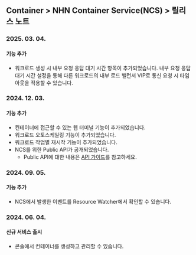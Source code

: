 ## Container > NHN Container Service(NCS) > 릴리스 노트
### 2025. 03. 04.
#### 기능 추가
* 워크로드 생성 시 내부 요청 응답 대기 시간 항목이 추가되었습니다. 내부 요청 응답 대기 시간 설정을 통해 다른 워크로드의 내부 로드 밸런서 VIP로 통신 요청 시 타임 아웃을 적용할 수 있습니다.

### 2024. 12. 03.
#### 기능 추가
* 컨테이너에 접근할 수 있는 웹 터미널 기능이 추가되었습니다.
* 워크로드 오토스케일링 기능이 추가되었습니다.
* 워크로드 작업별 재시작 기능이 추가되었습니다.
* NCS를 위한 Public API가 공개되었습니다.
   * Public API에 대한 내용은 [API 가이드](/Container/NCS/ko/public-api/)를 참고하세요.

### 2024. 09. 05.
#### 기능 추가
* NCS에서 발생한 이벤트를 Resource Watcher에서 확인할 수 있습니다.

### 2024. 06. 04.
#### 신규 서비스 출시
* 콘솔에서 컨테이너를 생성하고 관리할 수 있습니다.